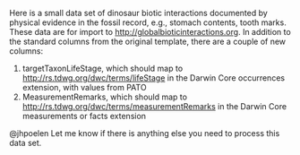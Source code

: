 Here is a small data set of dinosaur biotic interactions documented by physical evidence in the fossil record, e.g., stomach contents, tooth marks.  These data are for import to http://globalbioticinteractions.org.  In addition to the standard columns from the original template, there are a couple of new columns:

1. targetTaxonLifeStage, which should map to http://rs.tdwg.org/dwc/terms/lifeStage in the Darwin Core occurrences extension, with values from PATO
2. MeasurementRemarks, which should map to http://rs.tdwg.org/dwc/terms/measurementRemarks in the Darwin Core measurements or facts extension

@jhpoelen Let me know if there is anything else you need to process this data set.
